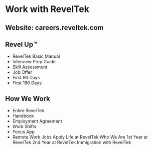# Work with RevelTek

## Website: careers.reveltek.com

## Revel Up™️
* RevelTek Basic Manual
* Interview Prep Guide
* Skill Assessment
* Job Offer
* First 90 Days
* First 180 Days

## How We Work
* Entire RevelTek 
* Handbook
* Employment Agreement
* Work Shifts
* Focus App
* Remote Work
Jobs
Apply
Life at RevelTek
Who We Are
1st Year at RevelTek
2nd Year at RevelTek
Immigration with RevelTek
